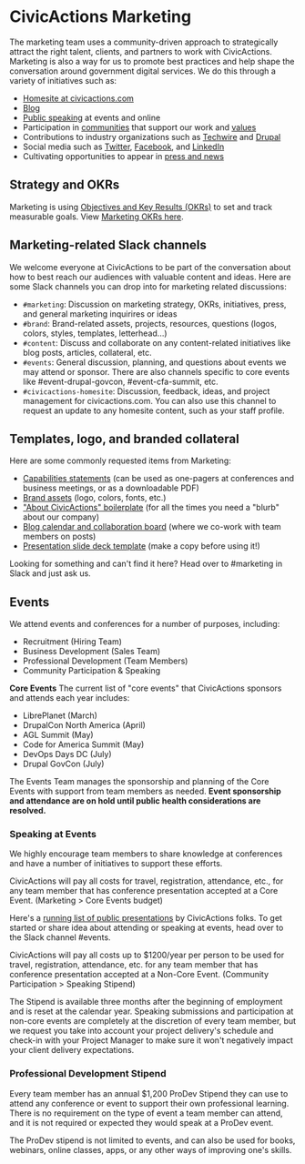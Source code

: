 # CivicActions Marketing

The marketing team uses a community-driven approach to strategically attract the
right talent, clients, and partners to work with CivicActions. Marketing is also
a way for us to promote best practices and help shape the conversation around
government digital services. We do this through a variety of initiatives such
as:

- [Homesite at civicactions.com](https://civicactions.com/)
- [Blog](https://medium.com/civicactions)
- [Public speaking](https://civicactions.com/talks) at events and online
- Participation in [communities](https://civicactions.com/communities) that
  support our work and [values](https://civicactions.com/values)
- Contributions to industry organizations such as
  [Techwire](https://www.techwire.net/author/civicactions) and
  [Drupal](https://www.drupal.org/civicactions)
- Social media such as [Twitter](https://twitter.com/civicactions),
  [Facebook](https://www.facebook.com/CivicActions/), and
  [LinkedIn](https://www.linkedin.com/company/civicactions/)
- Cultivating opportunities to appear in
  [press and news](https://civicactions.com/press)

## Strategy and OKRs

Marketing is using
[Objectives and Key Results (OKRs)](https://www.whatmatters.com/faqs/do-i-need-okrs-goals/)
to set and track measurable goals. View
[Marketing OKRs here](https://drive.google.com/drive/folders/1bd0_pxo2fBOEOQpj1UU8cXPdLul5o_3-).

## Marketing-related Slack channels

We welcome everyone at CivicActions to be part of the conversation about how to
best reach our audiences with valuable content and ideas. Here are some Slack
channels you can drop into for marketing related discussions:

- `#marketing`: Discussion on marketing strategy, OKRs, initiatives, press, and
  general marketing inquirires or ideas
- `#brand`: Brand-related assets, projects, resources, questions (logos, colors,
  styles, templates, letterhead...)
- `#content`: Discuss and collaborate on any content-related initiatives like
  blog posts, articles, collateral, etc.
- `#events`: General discussion, planning, and questions about events we may
  attend or sponsor. There are also channels specific to core events like
  #event-drupal-govcon, #event-cfa-summit, etc.
- `#civicactions-homesite`: Discussion, feedback, ideas, and project management
  for civicactions.com. You can also use this channel to request an update to
  any homesite content, such as your staff profile.

## Templates, logo, and branded collateral

Here are some commonly requested items from Marketing:

- [Capabilities statements](https://drive.google.com/drive/folders/1wcO28ilLJYy3yxgt1Rsc0kB7AZ-qFSVs)
  (can be used as one-pagers at conferences and business meetings, or as a
  downloadable PDF)
- [Brand assets](https://drive.google.com/drive/folders/14zUJJZdtlzmjt1lcQGUMrhLbpIi0cAya)
  (logo, colors, fonts, etc.)
- ["About CivicActions" boilerplate](https://docs.google.com/document/d/1soAtSzxMk13AuCDZJTBo9h1M1jLIDp0tHolyd4yrsyI/edit#heading=h.na5wx72pqi6d)
  (for all the times you need a "blurb" about our company)
- [Blog calendar and collaboration board](https://trello.com/b/9djaPUBZ/marketing-civicactions-blog)
  (where we co-work with team members on posts)
- [Presentation slide deck template](https://docs.google.com/presentation/d/1uDn6UeISJJvAeC_gEOdDCLeaPrPwFlhziU2nKCl9zXs/edit#slide=id.g4e8e1b223a_0_50)
  (make a copy before using it!)

Looking for something and can't find it here? Head over to #marketing in Slack
and just ask us.

## Events

We attend events and conferences for a number of purposes, including:

- Recruitment (Hiring Team)
- Business Development (Sales Team)
- Professional Development (Team Members)
- Community Participation & Speaking

**Core Events** The current list of "core events" that CivicActions sponsors and
attends each year includes:

- LibrePlanet (March)
- DrupalCon North America (April)
- AGL Summit (May)
- Code for America Summit (May)
- DevOps Days DC (July)
- Drupal GovCon (July)

The Events Team manages the sponsorship and planning of the Core Events with
support from team members as needed. **Event sponsorship and attendance are on
hold until public health considerations are resolved.**

### Speaking at Events

We highly encourage team members to share knowledge at conferences and have a
number of initiatives to support these efforts.

CivicActions will pay all costs for travel, registration, attendance, etc., for
any team member that has conference presentation accepted at a Core Event.
(Marketing > Core Events budget)

Here's a
[running list of public presentations](https://airtable.com/shrwEraiWKvbAScC7)
by CivicActions folks. To get started or share idea about attending or speaking
at events, head over to the Slack channel #events.

<!-- prettier-ignore -->
CivicActions will pay all costs up to $1200/year per person to be used for travel, registration, attendance, etc. for any team member that has conference presentation accepted at a Non-Core Event. (Community Participation > Speaking Stipend)

The Stipend is available three months after the beginning of employment and is
reset at the calendar year. Speaking submissions and participation at non-core
events are completely at the discretion of every team member, but we request you
take into account your project delivery's schedule and check-in with your
Project Manager to make sure it won't negatively impact your client delivery
expectations.

### Professional Development Stipend

<!-- prettier-ignore -->
Every team member has an annual $1,200 ProDev Stipend they can use to attend any conference or event to support their own professional learning. There is no requirement on the type of event a team member can attend, and it is not required or expected they would speak at a ProDev event.

The ProDev stipend is not limited to events, and can also be used for books,
webinars, online classes, apps, or any other ways of improving one's skills.
